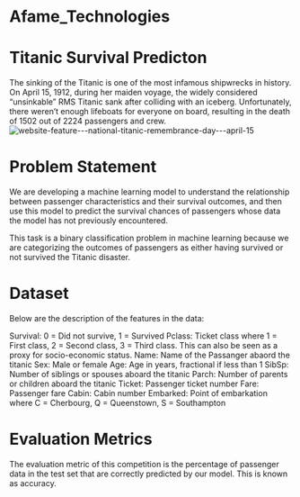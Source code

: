 # Afame_Technologies 
# Titanic Survival Predicton
The sinking of the Titanic is one of the most infamous shipwrecks in history.
On April 15, 1912, during her maiden voyage, the widely considered “unsinkable” RMS Titanic sank
after colliding with an iceberg. Unfortunately, there weren’t enough lifeboats for everyone on board,
resulting in the death of 1502 out of 2224 passengers and crew.
![website-feature---national-titanic-remembrance-day---april-15](https://github.com/ArushiiGupta/Afame_Technologies/assets/93914809/c43a7a10-5aec-4023-94dd-0ceca494bda3)

# Problem Statement
We are developing a machine learning model to understand the relationship between passenger characteristics and their survival outcomes, and then use this model to predict the survival chances of passengers whose data the model has not previously encountered.

This task is a binary classification problem in machine learning because we are categorizing the outcomes of passengers as either having survived or not survived the Titanic disaster.

# Dataset
Below are the description of the features in the data:

Survival: 0 = Did not survive, 1 = Survived
Pclass: Ticket class where 1 = First class, 2 = Second class, 3 = Third class. This can also be seen as a proxy for socio-economic status.
Name: Name of the Passanger abaord the titanic
Sex: Male or female
Age: Age in years, fractional if less than 1
SibSp: Number of siblings or spouses aboard the titanic
Parch: Number of parents or children aboard the titanic
Ticket: Passenger ticket number
Fare: Passenger fare
Cabin: Cabin number
Embarked: Point of embarkation where C = Cherbourg, Q = Queenstown, S = Southampton

# Evaluation Metrics
The evaluation metric of this competition is the percentage of passenger data in the test set that are correctly predicted by our model. This is known as accuracy.
